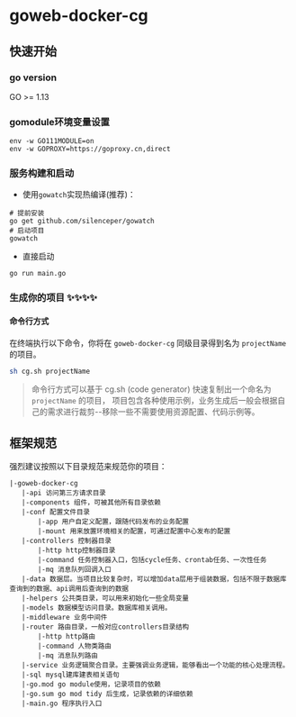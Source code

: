 # goweb-docker-cg


## 快速开始
### go version
GO >= 1.13


### gomodule环境变量设置

```
env -w GO111MODULE=on
env -w GOPROXY=https://goproxy.cn,direct
```


### 服务构建和启动

* 使用`gowatch`实现热编译(推荐)：
```
# 提前安装
go get github.com/silenceper/gowatch
# 启动项目
gowatch
```

* 直接启动
```
go run main.go
```

### 生成你的项目 ✨✨✨✨

#### 命令行方式

在终端执行以下命令，你将在 `goweb-docker-cg` 同级目录得到名为 `projectName` 的项目。
```bash
sh cg.sh projectName
```

> 命令行方式可以基于 cg.sh (code generator) 快速复制出一个命名为 `projectName` 的项目，
> 项目包含各种使用示例，业务生成后一般会根据自己的需求进行裁剪--移除一些不需要使用资源配置、代码示例等。


## 框架规范

  强烈建议按照以下目录规范来规范你的项目：

 ```
|-goweb-docker-cg
    |-api 访问第三方请求目录
    |-components 组件，可被其他所有目录依赖
    |-conf 配置文件目录
        |-app 用户自定义配置，跟随代码发布的业务配置
        |-mount 用来放置环境相关的配置，可通过配置中心发布的配置
    |-controllers 控制器目录
        |-http http控制器目录
        |-command 任务控制器入口，包括cycle任务、crontab任务、一次性任务
        |-mq 消息队列回调入口
    |-data 数据层。当项目比较复杂时，可以增加data层用于组装数据，包括不限于数据库查询到的数据、api调用后查询到的数据
    |-helpers 公共类目录，可以用来初始化一些全局变量
    |-models 数据模型访问目录。数据库相关调用。
    |-middleware 业务中间件
    |-router 路由目录，一般对应controllers目录结构
        |-http http路由
        |-command 人物类路由
        |-mq 消息队列路由
    |-service 业务逻辑聚合目录。主要强调业务逻辑，能够看出一个功能的核心处理流程。
    |-sql mysql建库建表相关语句
    |-go.mod go module使用，记录项目的依赖
    |-go.sum go mod tidy 后生成，记录依赖的详细依赖
    |-main.go 程序执行入口
  ```